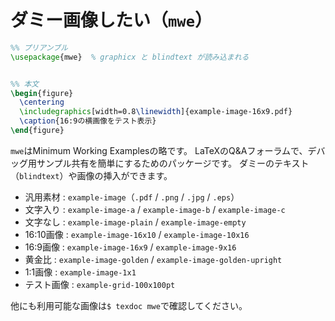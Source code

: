 # ダミー画像したい（``mwe``）

```latex
%% プリアンブル
\usepackage{mwe}  % graphicx と blindtext が読み込まれる


%% 本文
\begin{figure}
  \centering
  \includegraphics[width=0.8\linewidth]{example-image-16x9.pdf}
  \caption{16:9の横画像をテスト表示}
\end{figure}
```

``mwe``はMinimum Working Examplesの略です。
LaTeXのQ&Aフォーラムで、デバッグ用サンプル共有を簡単にするためのパッケージです。
ダミーのテキスト（``blindtext``）や画像の挿入ができます。

- 汎用素材 : ``example-image``（``.pdf`` / ``.png`` / ``.jpg`` / ``.eps``）
- 文字入り : ``example-image-a`` / ``example-image-b`` / ``example-image-c``
- 文字なし : ``example-image-plain`` / ``example-image-empty``
- 16:10画像 : ``example-image-16x10`` / ``example-image-10x16``
- 16:9画像 : ``example-image-16x9`` / ``example-image-9x16``
- 黄金比 : ``example-image-golden`` / ``example-image-golden-upright``
- 1:1画像 : ``example-image-1x1``
- テスト画像 : ``example-grid-100x100pt``

他にも利用可能な画像は``$ texdoc mwe``で確認してください。
